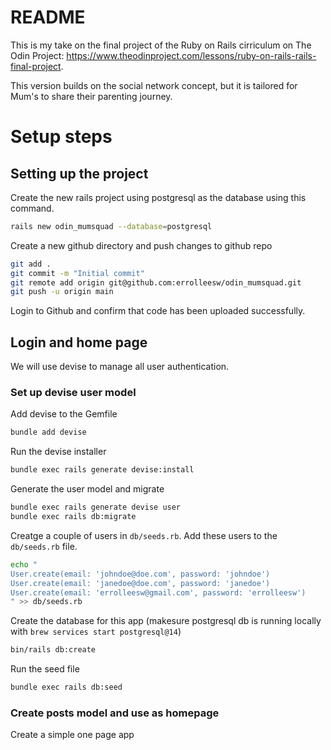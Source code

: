 # README
This is my take on the final project of the Ruby on Rails cirriculum on The Odin Project: https://www.theodinproject.com/lessons/ruby-on-rails-rails-final-project.

This version builds on the social network concept, but it is tailored for Mum's to share their parenting journey.

# Setup steps
## Setting up the project
Create the new rails project using postgresql as the database using this command.
```bash
rails new odin_mumsquad --database=postgresql
```
Create a new github directory and push changes to github repo
```bash
git add .
git commit -m "Initial commit"
git remote add origin git@github.com:errolleesw/odin_mumsquad.git
git push -u origin main
```
Login to Github and confirm that code has been uploaded successfully.

## Login and home page
We will use devise to manage all user authentication.
### Set up devise user model
Add devise to the Gemfile
```bash
bundle add devise
```
Run the devise installer
```bash
bundle exec rails generate devise:install
```
Generate the user model and migrate
```bash
bundle exec rails generate devise user
bundle exec rails db:migrate
```
Creatge a couple of users in `db/seeds.rb`. Add these users to the `db/seeds.rb` file.
```bash
echo "
User.create(email: 'johndoe@doe.com', password: 'johndoe')
User.create(email: 'janedoe@doe.com', password: 'janedoe')
User.create(email: 'errolleesw@gmail.com', password: 'errolleesw')
" >> db/seeds.rb
```
Create the database for this app (makesure postgresql db is running locally with `brew services start postgresql@14`)
```bash
bin/rails db:create
```
Run the seed file
```bash
bundle exec rails db:seed
```
### Create posts model and use as homepage
Create a simple one page app
